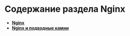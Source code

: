 Содержание раздела Nginx
========================
* **[Nginx](https://github.com/uran1980/my-blog/blob/master/Nginx/nginx.md)**
* **[Nginx и подводные камни](https://github.com/uran1980/my-blog/blob/master/Nginx/nginx-pitfalls.md)**
